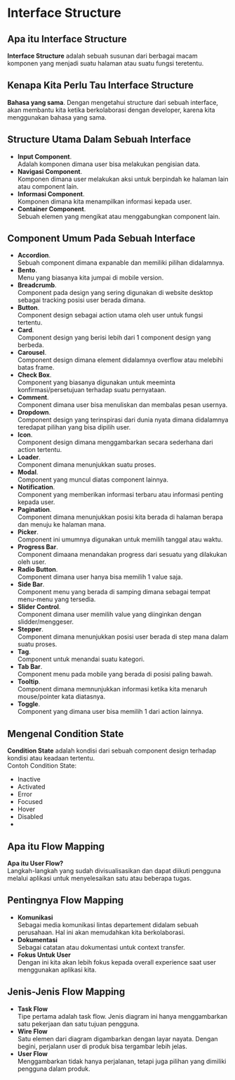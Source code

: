 # Interface Structure

## Apa itu Interface Structure
**Interface Structure** adalah sebuah susunan dari berbagai macam komponen yang menjadi suatu halaman atau suatu fungsi teretentu.

## Kenapa Kita Perlu Tau Interface Structure
**Bahasa yang sama**. Dengan mengetahui structure dari sebuah interface, akan membantu kita ketika berkolaborasi dengan developer, karena kita menggunakan bahasa yang sama. 

## Structure Utama Dalam Sebuah Interface
- **Input Component**. <br/> Adalah komponen dimana user bisa melakukan pengisian data.
- **Navigasi Component**. <br/> Komponen dimana user melakukan aksi untuk berpindah ke halaman lain atau component lain.
- **Informasi Component**. <br/> Komponen dimana kita menampilkan  informasi kepada user.
- **Container Component**. <br/> Sebuah elemen yang mengikat atau menggabungkan component lain.

## Component Umum Pada Sebuah Interface
- **Accordion**. <br/> Sebuah component dimana expanable dan memiliki pilihan didalamnya.
- **Bento**. <br/> Menu yang biasanya kita jumpai di mobile version.
- **Breadcrumb**. <br/> Component pada design yang sering digunakan di website desktop sebagai tracking posisi user berada dimana.
- **Button**. <br/> Component design sebagai action utama oleh user untuk fungsi tertentu.
- **Card**. <br/> Component design yang berisi lebih dari 1 component design yang berbeda.
- **Carousel**. <br/> Component design dimana element didalamnya overflow atau melebihi batas frame.
- **Check Box**. <br/> Component yang biasanya digunakan untuk meeminta konfirmasi/persetujuan terhadap suatu pernyataan.
- **Comment**. <br/> Component dimana user bisa menuliskan dan membalas pesan usernya.
- **Dropdown**. <br/> Component design yang terinspirasi dari dunia nyata dimana didalamnya teredapat pilihan yang bisa dipilih user.
- **Icon**. <br/> Component design dimana menggambarkan secara sederhana dari action tertentu.
- **Loader**. <br/> Component dimana menunjukkan suatu proses.
- **Modal**. <br/> Component yang muncul diatas component lainnya.
- **Notification**. <br/> Component yang memberikan informasi terbaru atau informasi penting kepada user.
- **Pagination**. <br/> Component dimana menunjukkan posisi kita berada di halaman berapa dan menuju ke halaman mana.
- **Picker**. <br/> Component ini umumnya digunakan untuk memilih tanggal atau waktu.
- **Progress Bar**. <br/> Component dimaana menandakan progress dari sesuatu yang dilakukan oleh user.
- **Radio Button**. <br/> Component dimana user hanya bisa memilih 1 value saja.
- **Side Bar**. <br/> Component menu yang berada di samping dimana sebagai tempat menu-menu yang tersedia.
- **Slider Control**. <br/> Component dimana user memilih value yang diinginkan dengan slidder/menggeser.
- **Stepper**. <br/> Component dimana menunjukkan posisi user berada di step mana dalam suatu proses.
- **Tag**. <br/> Component untuk menandai suatu kategori.
- **Tab Bar**. <br/> Component menu pada mobile yang berada di posisi paling bawah.
- **Tooltip**. <br/> Component dimana memnunjukkan informasi ketika kita menaruh mouse/pointer kata diatasnya.
- **Toggle**. <br/> Component yang dimana user bisa memilih 1 dari action lainnya.

## Mengenal Condition State
**Condition State** adalah kondisi dari sebuah component design terhadap kondisi atau keadaan tertentu. <br/>
Contoh Condition State:
- Inactive
- Activated
- Error
- Focused
- Hover
- Disabled
- 
## Apa itu Flow Mapping
**Apa itu User Flow?** <br/>
Langkah-langkah yang sudah divisualisasikan dan dapat diikuti pengguna melalui aplikasi untuk menyelesaikan satu atau beberapa tugas.

## Pentingnya Flow Mapping
- **Komunikasi** <br/> Sebagai media komunikasi lintas departement didalam sebuah perusahaan. Hal ini akan memudahkan kita berkolaborasi.
- **Dokumentasi** <br/> Sebagai catatan atau dokumentasi untuk context transfer.
- **Fokus Untuk User** <br/> Dengan ini kita akan lebih fokus kepada overall experience saat user menggunakan aplikasi kita.

## Jenis-Jenis Flow Mapping
- **Task Flow** <br/> Tipe pertama adalah task flow. Jenis diagram ini hanya menggambarkan satu pekerjaan dan satu tujuan pengguna.
- **Wire Flow** <br/> Satu elemen dari diagram digambarkan dengan layar nayata. Dengan begini, perjalann user di produk bisa tergambar lebih jelas.
- **User Flow** <br/> Menggambarkan tidak hanya perjalanan, tetapi juga pilihan  yang dimiliki pengguna dalam produk.

